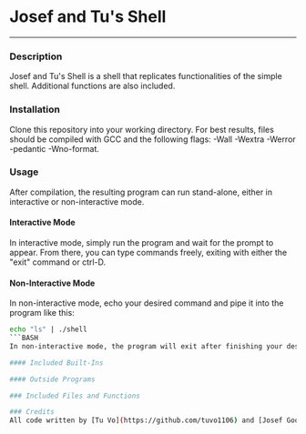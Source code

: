 # Josef and Tu's Shell
***
### Description
Josef and Tu's Shell is a shell that replicates functionalities of the simple shell. Additional functions are also included.

### Installation
Clone this repository into your working directory. For best results, files should be compiled with GCC and the following flags: -Wall -Wextra -Werror -pedantic -Wno-format.

### Usage
After compilation, the resulting program can run stand-alone, either in interactive or non-interactive mode. 

#### Interactive Mode
In interactive mode, simply run the program and wait for the prompt to appear. From there, you can type commands freely, exiting with either the "exit" command or ctrl-D.

#### Non-Interactive Mode
In non-interactive mode, echo your desired command and pipe it into the program like this:
```BASH
echo "ls" | ./shell
```BASH
In non-interactive mode, the program will exit after finishing your desired command(s).

#### Included Built-Ins

#### Outside Programs

### Included Files and Functions

### Credits
All code written by [Tu Vo](https://github.com/tuvo1106) and [Josef Goodyear](https://github.com/JosefGoodyear).

